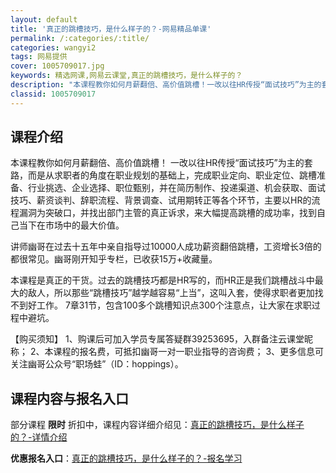 ```yaml
---
layout: default
title: '真正的跳槽技巧，是什么样子的？-网易精品单课'
permalink: /:categories/:title/
categories: wangyi2
tags: 网易提供
cover: 1005709017.jpg
keywords: 精选网课,网易云课堂,真正的跳槽技巧，是什么样子的？
description: "本课程教你如何月薪翻倍、高价值跳槽！一改以往HR传授“面试技巧”为主的套路，而是从求职者的角度在职业规划的基础上，完成职业定向、职业定位、跳槽准备、行业挑选、企业选择、职位甄别，并在简历制作"
classid: 1005709017
---
```


## 课程介绍

本课程教你如何月薪翻倍、高价值跳槽！
一改以往HR传授“面试技巧”为主的套路，而是从求职者的角度在职业规划的基础上，完成职业定向、职业定位、跳槽准备、行业挑选、企业选择、职位甄别，并在简历制作、投递渠道、机会获取、面试技巧、薪资谈判、辞职流程、背景调查、试用期转正等各个环节，主要以HR的流程漏洞为突破口，并找出部门主管的真正诉求，来大幅提高跳槽的成功率，找到自己当下在市场中的最大价值。

讲师幽哥在过去十五年中亲自指导过10000人成功薪资翻倍跳槽，工资增长3倍的都很常见。幽哥刚开知乎专栏，已收获15万+收藏量。

本课程是真正的干货。过去的跳槽技巧都是HR写的，而HR正是我们跳槽战斗中最大的敌人，所以那些“跳槽技巧”越学越容易“上当”，这叫入套，使得求职者更加找不到好工作。
7章31节，包含100多个跳槽知识点300个注意点，让大家在求职过程中避坑。

【购买须知】
1、购课后可加入学员专属答疑群39253695，入群备注云课堂昵称；
2、本课程的报名费，可抵扣幽哥一对一职业指导的咨询费；
3、更多信息可关注幽哥公众号“职场蛙”（ID：hoppings）。

## 课程内容与报名入口

部分课程 **限时** 折扣中，课程内容详细介绍见：[真正的跳槽技巧，是什么样子的？-详情介绍](https://study.163.com/course/introduction/1005709017.htm?share=1&shareId=1025206652&utm_campaign=share&utm_medium=iphoneShare&utm_source=&utm_u=1025206652)

**优惠报名入口**：[真正的跳槽技巧，是什么样子的？-报名学习](https://study.163.com/course/introduction/1005709017.htm?share=1&shareId=1025206652&utm_campaign=share&utm_medium=iphoneShare&utm_source=&utm_u=1025206652)

